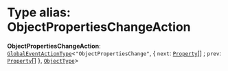 # Type alias: ObjectPropertiesChangeAction

**ObjectPropertiesChangeAction**: [`GlobalEventActionType`](/en/auto-docs/fixed-layout-editor/interfaces/GlobalEventActionType.md)<`"ObjectPropertiesChange"`, { `next`: [`Property`](/en/auto-docs/fixed-layout-editor/classes/Property.md)\[] ; `prev`: [`Property`](/en/auto-docs/fixed-layout-editor/classes/Property.md)\[]  }, [`ObjectType`](/en/auto-docs/fixed-layout-editor/classes/ObjectType.md)>
